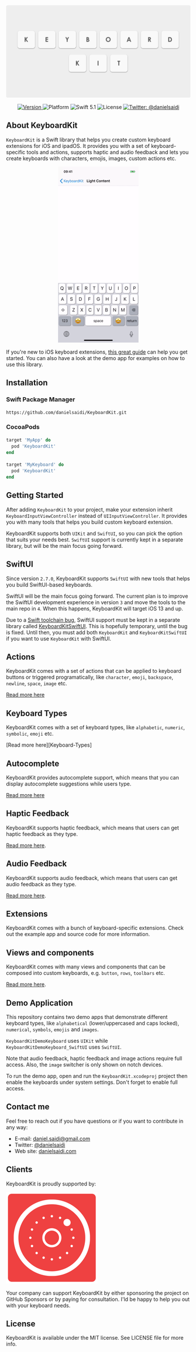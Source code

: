<p align="center">
    <img src ="Resources/Logo.png" width=600 />
</p>

<p align="center">
    <a href="https://github.com/danielsaidi/KeyboardKit">
        <img src="https://badge.fury.io/gh/danielsaidi%2FKeyboardKit.svg?style=flat" alt="Version" />
    </a>
    <img src="https://img.shields.io/cocoapods/p/KeyboardKit.svg?style=flat" alt="Platform" />
    <img src="https://img.shields.io/badge/Swift-5.1-orange.svg" alt="Swift 5.1" />
    <img src="https://badges.frapsoft.com/os/mit/mit.svg?style=flat&v=102" alt="License" />
    <a href="https://twitter.com/danielsaidi">
        <img src="https://img.shields.io/badge/contact-@danielsaidi-blue.svg?style=flat" alt="Twitter: @danielsaidi" />
    </a>
</p>


## About KeyboardKit

`KeyboardKit` is a Swift library that helps you create custom keyboard extensions for iOS and ipadOS. It provides you with a set of keyboard-specific tools and actions, supports haptic and audio feedback and lets you create keyboards with characters, emojis, images, custom actions etc.

<p align="center">
    <img src ="Resources/Demo.gif" />
</p>

If you're new to iOS keyboard extensions, [this great guide][Guide] can help you get started. You can also have a look at the demo app for examples on how to use this library. 


## Installation

### Swift Package Manager

```
https://github.com/danielsaidi/KeyboardKit.git
```

### CocoaPods

```ruby
target 'MyApp' do
  pod 'KeyboardKit'
end

target 'MyKeyboard' do
  pod 'KeyboardKit'
end
```


## Getting Started

After adding `KeyboardKit` to your project, make your extension inherit `KeyboardInputViewController` instead of `UIInputViewController`. It provides you with many tools that helps you build custom keyboard extension.

KeyboardKit supports both `UIKit` and `SwiftUI`, so you can pick the option that suits your needs best. `SwiftUI` support is currently kept in a separate library, but will be the main focus going forward.


## SwiftUI

Since version `2.7.0`, KeyboardKit supports `SwiftUI` with new tools that helps you build SwiftUI-based keyboards. 

SwiftUI will be the main focus going forward. The current plan is to improve the SwiftUI development experience in version `3` and move the tools to the main repo in `4`. When this happens, KeyboardKit will target iOS 13 and up.

Due to a [Swift toolchain bug][Bug], SwiftUI support must be kept in a separate library called [KeyboardKitSwiftUI][KeyboardKitSwiftUI]. This is hopefully temporary, until the bug is fixed. Until then, you must add both `KeyboardKit` and `KeyboardKitSwiftUI` if you want to use `KeyboardKit` with SwiftUI.


## Actions

KeyboardKit comes with a set of actions that can be applied to keyboard buttons or triggered programatically, like `character`, `emoji`, `backspace`, `newline`, `space`, `image` etc.

[Read more here][Actions]


## Keyboard Types

KeyboardKit comes with a set of keyboard types, like `alphabetic`, `numeric`, `symbolic`, `emoji` etc.

[Read more here][Keyboard-Types]


## Autocomplete

KeyboardKit provides autocomplete support, which means that you can display autocomplete suggestions while users type. 

[Read more here][Autocomplete]


## Haptic Feedback

KeyboardKit supports haptic feedback, which means that users can get haptic feedback as they type.

[Read more here][Haptic].


## Audio Feedback

KeyboardKit supports audio feedback, which means that users can get audio feedback as they type.

[Read more here][Audio].


## Extensions

KeyboardKit comes with a bunch of keyboard-specific extensions. Check out the example app and source code for more information.


## Views and components

KeyboardKit comes with many views and components that can be composed into custom keyboards, e.g. `button`, `rows`, `toolbars` etc.

[Read more here][Views].


## Demo Application

This repository contains two demo apps that demonstrate different keyboard types, like `alphabetical` (lower/uppercased and caps locked), `numerical`, `symbols`, `emojis` and `images`.

`KeyboardKitDemoKeyboard` uses `UIKit` while `KeyboardKitDemoKeyboard_SwiftUI` uses `SwiftUI`.

Note that audio feedback, haptic feedback and image actions require full access. Also, the `image` switcher is only shown on notch devices.

To run the demo app, open and run the `KeyboardKit.xcodeproj` project then enable the keyboards under system settings. Don't forget to enable full access.


## Contact me

Feel free to reach out if you have questions or if you want to contribute in any way:

* E-mail: [daniel.saidi@gmail.com][Email]
* Twitter: [@danielsaidi][Twitter]
* Web site: [danielsaidi.com][Website]


## Clients

KeyboardKit is proudly supported by:

[![Anomaly Software](Resources/logos/anomaly.png "Anomaly Software")](http://anomaly.net.au/)

Your company can support KeyboardKit by either sponsoring the project on GitHub Sponsors or by paying for consultation. I'ld be happy to help you out with your keyboard needs.


## License

KeyboardKit is available under the MIT license. See LICENSE file for more info.


[Email]: mailto:daniel.saidi@gmail.com
[Twitter]: http://www.twitter.com/danielsaidi
[Website]: http://www.danielsaidi.com

[KeyboardKitSwiftUI]: https://github.com/danielsaidi/KeyboardKitSwiftUI

[Carthage]: https://github.com/Carthage/Carthage
[CocoaPods]: https://cocoapods.org/

[Actions]: https://github.com/danielsaidi/KeyboardKit/blob/master/Readmes/Actions.md
[Audio]: https://github.com/danielsaidi/KeyboardKit/blob/master/Readmes/Audio.md
[Autocomplete]: https://github.com/danielsaidi/KeyboardKit/blob/master/Readmes/Autocomplete.md
[Haptic]: https://github.com/danielsaidi/KeyboardKit/blob/master/Readmes/Haptic.md
[Keyboards]: https://github.com/danielsaidi/KeyboardKit/blob/master/Readmes/Keyboards.md
[Views]: https://github.com/danielsaidi/KeyboardKit/blob/master/Readmes/Views.md

[Guide]: https://shyngys.com/ios-custom-keyboard-guide
[Bug]: https://forums.swift.org/t/weak-linking-of-frameworks-with-greater-deployment-targets/26017/24
